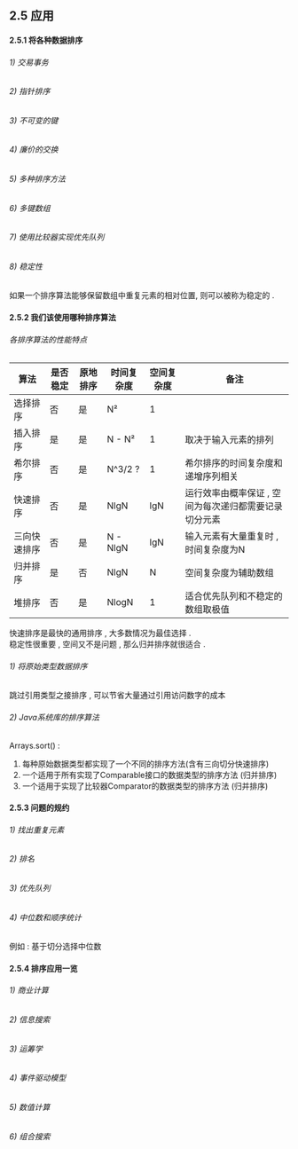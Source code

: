 ## 2.5 应用
#### 2.5.1 将各种数据排序
###### 1) 交易事务
###### 2) 指针排序
###### 3) 不可变的键
###### 4) 廉价的交换
###### 5) 多种排序方法
###### 6) 多键数组
###### 7) 使用比较器实现优先队列
###### 8) 稳定性
如果一个排序算法能够保留数组中重复元素的相对位置, 则可以被称为稳定的 . 

#### 2.5.2 我们该使用哪种排序算法

###### 各排序算法的性能特点
|  算法         | 是否稳定|  原地排序   | 时间复杂度  |  空间复杂度   | 备注  |
|  ----        | ----     |  ----     | ----       |  ----  | ----  |
| 选择排序      | 否       | 是       | N²          | 1  |  |
| 插入排序      | 是       | 是       | N - N²      | 1  | 取决于输入元素的排列 |
| 希尔排序      | 否       | 是       | N^3/2 ?     | 1  | 希尔排序的时间复杂度和递增序列相关 |
| 快速排序      | 否       | 是       | NlgN        | lgN  | 运行效率由概率保证 , 空间为每次递归都需要记录切分元素 |
| 三向快速排序  | 否        | 是       | N - NlgN    | lgN  | 输入元素有大量重复时 , 时间复杂度为N |
| 归并排序      | 是       | 否       | NlgN        | N  | 空间复杂度为辅助数组 |
| 堆排序        | 否       | 是       | NlogN        | 1  | 适合优先队列和不稳定的数组取极值 |

快速排序是最快的通用排序 ,  大多数情况为最佳选择 .  
稳定性很重要 , 空间又不是问题 , 那么归并排序就很适合 .  

###### 1) 将原始类型数据排序 
跳过引用类型之接排序 , 可以节省大量通过引用访问数字的成本
###### 2) Java系统库的排序算法
Arrays.sort() : 
1.  每种原始数据类型都实现了一个不同的排序方法(含有三向切分快速排序)
2.  一个适用于所有实现了Comparable接口的数据类型的排序方法 (归并排序)
3.  一个适用于实现了比较器Comparator的数据类型的排序方法  (归并排序) 

#### 2.5.3 问题的规约
###### 1) 找出重复元素
###### 2) 排名
###### 3) 优先队列
###### 4) 中位数和顺序统计 
例如 : 基于切分选择中位数

#### 2.5.4 排序应用一览
###### 1) 商业计算
###### 2) 信息搜索
###### 3) 运筹学
###### 4) 事件驱动模型
###### 5) 数值计算
###### 6) 组合搜索

